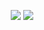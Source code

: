 <p align="center">
  <img src="https://raw.githubusercontent.com/Kus-hal/Notes-APP/main/assets/88149584/af1f4f35-2083-4228-874c-ed74237d100d.jpg">
  <img src="https://raw.githubusercontent.com/Kus-hal/Notes-APP/main/assets/88149584/096acb95-354a-4bc9-95a7-21f47bad9de7.jpg">
</p>

